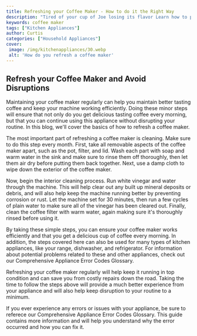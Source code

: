 ```yaml
---
title: Refreshing your Coffee Maker - How to do it the Right Way
description: "Tired of your cup of Joe losing its flavor Learn how to properly clean and refresh your coffee maker to brew up the perfect cup of coffee every time"
keywords: coffee maker
tags: ["Kitchen Appliances"]
author: Curtis
categories: ["Household Appliances"]
cover: 
 image: /img/kitchenappliances/30.webp
 alt: 'How do you refresh a coffee maker'
---
```

## Refresh your Coffee Maker and Avoid Disruptions

Maintaining your coffee maker regularly can help you maintain better tasting coffee and keep your machine working efficiently. Doing these minor steps will ensure that not only do you get delicious tasting coffee every morning, but that you can continue using this appliance without disrupting your routine. In this blog, we'll cover the basics of how to refresh a coffee maker.

The most important part of refreshing a coffee maker is cleaning. Make sure to do this step every month. First, take all removable aspects of the coffee maker apart, such as the pot, filter, and lid. Wash each part with soap and warm water in the sink and make sure to rinse them off thoroughly, then let them air dry before putting them back together. Next, use a damp cloth to wipe down the exterior of the coffee maker.

Now, begin the interior cleaning process. Run white vinegar and water through the machine. This will help clear out any built up mineral deposits or debris, and will also help keep the machine running better by preventing corrosion or rust. Let the machine set for 30 minutes, then run a few cycles of plain water to make sure all of the vinegar has been cleared out. Finally, clean the coffee filter with warm water, again making sure it's thoroughly rinsed before using it.

By taking these simple steps, you can ensure your coffee maker works efficiently and that you get a delicious cup of coffee every morning. In addition, the steps covered here can also be used for many types of kitchen appliances, like your range, dishwasher, and refrigerator. For information about potential problems related to these and other appliances, check out our Comprehensive Appliance Error Codes Glossary.

Refreshing your coffee maker regularly will help keep it running in top condition and can save you from costly repairs down the road. Taking the time to follow the steps above will provide a much better experience from your appliance and will also help keep disruption to your routine to a minimum. 

If you ever experience any errors or issues with your appliance, be sure to referece our Comprehensive Appliance Error Codes Glossary. This guide contains more information and will help you understand why the error occurred and how you can fix it.
